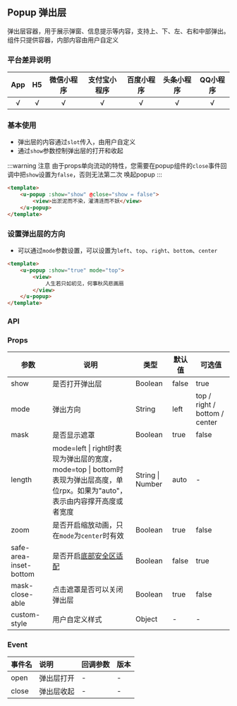 ## Popup 弹出层

<demo-model url="/pages/componentsC/popup/index"></demo-model>


弹出层容器，用于展示弹窗、信息提示等内容，支持上、下、左、右和中部弹出。组件只提供容器，内部内容由用户自定义

### 平台差异说明

|App|H5|微信小程序|支付宝小程序|百度小程序|头条小程序|QQ小程序|
|:-:|:-:|:-:|:-:|:-:|:-:|:-:|
|√|√|√|√|√|√|√|

### 基本使用

- 弹出层的内容通过`slot`传入，由用户自定义
- 通过`show`参数控制弹出层的打开和收起

:::warning 注意
由于props单向流动的特性，您需要在popup组件的`close`事件回调中把`show`设置为`false`，否则无法第二次
唤起popup
:::

```html
<template>
	<u-popup :show="show" @close="show = false">
		<view>出淤泥而不染，濯清涟而不妖</view>
	</u-popup>
</template>
```

### 设置弹出层的方向

- 可以通过`mode`参数设置，可以设置为`left`、`top`、`right`、`bottom`、`center`

```html
<template>
	<u-popup :show="true" mode="top">
		<view>
			人生若只如初见，何事秋风悲画扇
		</view>
	</u-popup>
</template>
```

### API

### Props

| 参数          | 说明            | 类型            | 默认值             |  可选值   |
|-------------  |---------------- |---------------|------------------ |-------- |
| show | 是否打开弹出层  | Boolean | false | true |
| mode | 弹出方向  | String	 | left | top / right / bottom / center |
| mask | 是否显示遮罩  | Boolean | true | false |
| length | mode=left \| right时表现为弹出层的宽度，mode=top \| bottom时表现为弹出层高度，单位rpx。如果为"auto"，表示由内容撑开高度或者宽度 | String \| Number | auto | - |
| zoom | 是否开启缩放动画，只在`mode`为`center`时有效  | Boolean | true | false |
| safe-area-inset-bottom | 是否开启[底部安全区适配](/components/safeAreaInset.html#关于uview某些组件safe-area-inset参数的说明) | Boolean  | false | true |
| mask-close-able | 点击遮罩是否可以关闭弹出层  | Boolean | true | false |
| custom-style | 用户自定义样式  | Object | - | - |

### Event

|事件名|说明|回调参数|版本|
|:-|:-|:-|:-|
| open | 弹出层打开 | - | - |
| close | 弹出层收起 | - | - |
